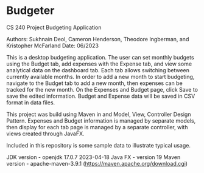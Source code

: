 # Budgeter

CS 240 Project Budgeting Application

Authors: Sukhnain Deol, Cameron Henderson, Theodore Ingberman, and Kristopher McFarland
Date: 06/2023

This is a desktop budgeting application. The user can set monthly budgets using the Budget tab, add expenses with the Expense tab, and view some analytical data on the dashboard tab. Each tab allows switching between currently available months. In order to add a new month to start budgeting, navigate to the Budget tab to add a new month, then expenses can be tracked for the new month. On the Expenses and Budget page, click Save to save the edited information. Budget and Expense data will be saved in CSV format in data files.

This project was build using Maven in and Model, View, Controller Design Pattern. Expenses and Budget information is managed by separate models, then display for each tab page is managed by a separate controller, with views created through JavaFX.

Included in this repository is some sample data to illustrate typical usage.

JDK version - openjdk 17.0.7 2023-04-18 
Java FX - version 19
Maven version - apache-maven-3.9.1 (https://maven.apache.org/download.cgi)


